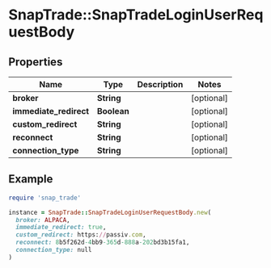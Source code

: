 # SnapTrade::SnapTradeLoginUserRequestBody

## Properties

| Name | Type | Description | Notes |
| ---- | ---- | ----------- | ----- |
| **broker** | **String** |  | [optional] |
| **immediate_redirect** | **Boolean** |  | [optional] |
| **custom_redirect** | **String** |  | [optional] |
| **reconnect** | **String** |  | [optional] |
| **connection_type** | **String** |  | [optional] |

## Example

```ruby
require 'snap_trade'

instance = SnapTrade::SnapTradeLoginUserRequestBody.new(
  broker: ALPACA,
  immediate_redirect: true,
  custom_redirect: https://passiv.com,
  reconnect: 8b5f262d-4bb9-365d-888a-202bd3b15fa1,
  connection_type: null
)
```

